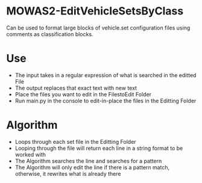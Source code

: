 # MOWAS2-EditVehicleSetsByClass
Can be used to format large blocks of vehicle.set configuration files using comments as classification blocks.

# Use
  - The input takes in a regular expression of what is searched in the editted File
  - The output replaces that exact text with new text
  - Place the files you want to edit in the FilestoEdit Folder
  - Run main.py in the console to edit-in-place the files in the Editting Folder

# Algorithm
  - Loops through each set file in the Editting Folder
  - Looping through the file will return each line in a string format to be worked with
  - The Algorithm searches the line and searches for a pattern
  - The Algorithm will only edit the line if there is a pattern match, otherwise, it rewrites what is already there
